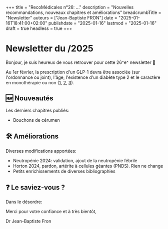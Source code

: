 +++
title = "RecoMédicales n°26:  ..."
description = "Nouvelles recommandations, nouveaux chapitres et améliorations"
breadcrumbTitle = "Newsletter"
auteurs = ["Jean-Baptiste FRON"]
date = "2025-01-16T18:41:00+02:00"
publishdate = "2025-01-16"
lastmod = "2025-01-16"
draft = true
headless = true
+++

# Newsletter du /2025

Bonjour, je suis heureux de vous retrouver pour cette 26^e^ newsletter 📰

Au 1er février, la prescription d'un GLP-1 devra être associée (sur l'ordonnance ou joint), l'âge, l'existence d'un diabète type 2 et le caractère en monothérapie ou non ([1](https://www.legifrance.gouv.fr/jorf/id/JORFTEXT000050976378), [2](https://www.legifrance.gouv.fr/jorf/id/JORFTEXT000050976404), [3](https://www.legifrance.gouv.fr/jorf/id/JORFTEXT000050976456)).

## 🆕 Nouveautés

Les derniers chapitres publiés:

- Bouchons de cérumen

## 🛠️ Améliorations

Diverses modifications apportées:

- Neutropénie 2024: validation, ajout de la neutropénie fébrile
- Horton 2024, pardon, artérite à cellules géantes (PNDS). Rien ne change
- Petits enrichissements de diverses bibliographies

## ❓ Le saviez-vous ?

Dans le désordre:



Merci pour votre confiance et à très bientôt,

Dr Jean-Baptiste Fron
